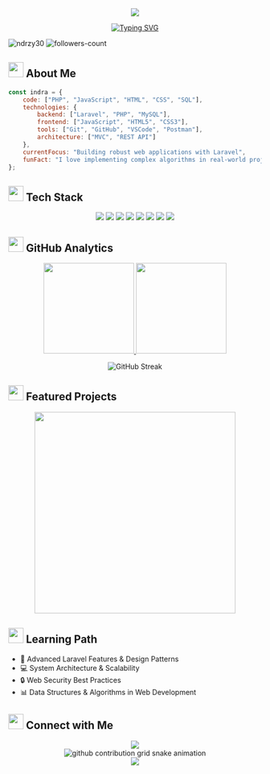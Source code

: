 <!-- Header with Dynamic SVG -->
<div align="center">
  <img src="https://capsule-render.vercel.app/api?type=waving&color=gradient&customColorList=0,2,2,5,30&height=200&section=header&text=Hi%20👋,%20I'm%20Indra&fontSize=50&fontAlignY=35&animation=twinkling&desc=Backend%20Developer%20|%20Algorithm%20Enthusiast&descAlignY=50"/>
</div>

<!-- Typing SVG -->
<p align="center">
  <a href="https://git.io/typing-svg"><img src="https://readme-typing-svg.demolab.com?font=Fira+Code&pause=1000&color=6E57F7&center=true&vCenter=true&random=false&width=500&lines=Passionate+Web+Developer;Building+Efficient+Web+Solutions;Algorithm+Implementation+Enthusiast;Always+Learning+New+Technologies" alt="Typing SVG" /></a>
</p>

<!-- Profile Views Counter -->
<p align="left">
  <img src="https://komarev.com/ghpvc/?username=ndrzy30&label=Profile%20views&color=0e75b6&style=flat" alt="ndrzy30" />
  <img src="https://img.shields.io/github/followers/ndrzy30?label=Followers&style=social" alt="followers-count">
</p>

<!-- About Me Section with Icons -->
<h2> <img src="https://media.giphy.com/media/v1.Y2lkPTc5MGI3NjExazMxOHJ3MnE3Y2s5MW1zN3cycWdwZnFseW1ueHhzN204eWZ3M2lkNyZlcD12MV9pbnRlcm5hbF9naWZfYnlfaWQmY3Q9cw/RMw1DhEAwx5ZK/giphy.gif" width="30"> About Me</h2>

```javascript
const indra = {
    code: ["PHP", "JavaScript", "HTML", "CSS", "SQL"],
    technologies: {
        backend: ["Laravel", "PHP", "MySQL"],
        frontend: ["JavaScript", "HTML5", "CSS3"],
        tools: ["Git", "GitHub", "VSCode", "Postman"],
        architecture: ["MVC", "REST API"]
    },
    currentFocus: "Building robust web applications with Laravel",
    funFact: "I love implementing complex algorithms in real-world projects"
};
```

<!-- Animated Tech Stack -->
<h2> <img src="https://media.giphy.com/media/v1.Y2lkPTc5MGI3NjExcmR4anlhZ3pwOWF6bDVvNmR2bGJxcnJ0c3JnbWQyOXQzNjl1aWJqYiZlcD12MV9pbnRlcm5hbF9naWZfYnlfaWQmY3Q9cw/QssGEmpkyEOhBCb7e1/giphy.gif" width="30"> Tech Stack </h2>
<div align="center">
  <!-- Backend -->
  <img src="https://img.shields.io/badge/PHP-777BB4?style=for-the-badge&logo=php&logoColor=white">
  <img src="https://img.shields.io/badge/Laravel-FF2D20?style=for-the-badge&logo=laravel&logoColor=white">
  <img src="https://img.shields.io/badge/MySQL-00000F?style=for-the-badge&logo=mysql&logoColor=white">
  <!-- Frontend -->
  <img src="https://img.shields.io/badge/JavaScript-F7DF1E?style=for-the-badge&logo=javascript&logoColor=black">
  <img src="https://img.shields.io/badge/HTML5-E34F26?style=for-the-badge&logo=html5&logoColor=white">
  <img src="https://img.shields.io/badge/CSS3-1572B6?style=for-the-badge&logo=css3&logoColor=white">
  <!-- Tools -->
  <img src="https://img.shields.io/badge/Git-F05032?style=for-the-badge&logo=git&logoColor=white">
  <img src="https://img.shields.io/badge/Visual_Studio_Code-0078D4?style=for-the-badge&logo=visual%20studio%20code&logoColor=white">
</div>

<!-- Animated GitHub Stats -->
<h2> <img src="https://media.giphy.com/media/v1.Y2lkPTc5MGI3NjExazB1Y3BtY2pwejdwY3pyY2wxbzJ1NjU2bDVvZWR6NWZyZnFjYTBubiZlcD12MV9pbnRlcm5hbF9naWZfYnlfaWQmY3Q9cw/W5eoZHPpUx9sapR0eu/giphy.gif" width="30"> GitHub Analytics </h2>
<p align="center">
  <a href="https://github.com/ndrzy30">
    <img height="180em" src="https://github-readme-stats-eight-theta.vercel.app/api?username=ndrzy30&show_icons=true&theme=algolia&include_all_commits=true&count_private=true"/>
    <img height="180em" src="https://github-readme-stats-eight-theta.vercel.app/api/top-langs/?username=ndrzy30&layout=compact&langs_count=8&theme=algolia"/>
  </a>
</p>

<!-- GitHub Streak Stats -->
<p align="center">
  <img src="https://github-readme-streak-stats.herokuapp.com/?user=ndrzy30&theme=algolia" alt="GitHub Streak"/>
</p>

<!-- Featured Projects with Animations -->
<h2> <img src="https://media.giphy.com/media/v1.Y2lkPTc5MGI3NjExamdteWZyZjZ0Y2JhOHBnNjhrdml6YnY2bWRwcHFvMzc4OWF4aXNybiZlcD12MV9pbnRlcm5hbF9naWZfYnlfaWQmY3Q9cw/euGq9pgXoOxMJANkEY/giphy.gif" width="30"> Featured Projects </h2>

<div align="center">
  <a href="https://github.com/ndrzy30">
    <img src="https://github-readme-stats.vercel.app/api/pin/?username=ndrzy30&repo=repository-name&theme=algolia" width="400"/>
  </a>
</div>

<!-- Current Learning Path -->
<h2> <img src="https://media.giphy.com/media/v1.Y2lkPTc5MGI3NjExcDkwY2E0ZmE4NmM2ZTBmY2NhMmM1NDQ5ZDRkZGY5ZmQyYjJlZjNjOCZlcD12MV9pbnRlcm5hbF9naWZfYnlfaWQmY3Q9cw/3iyKHMIKg5VWG6qHUm/giphy.gif" width="30"> Learning Path </h2>

- 🚀 Advanced Laravel Features & Design Patterns
- 💻 System Architecture & Scalability
- 🔒 Web Security Best Practices
- 📊 Data Structures & Algorithms in Web Development

<!-- Connect Section -->
<h2> <img src="https://media.giphy.com/media/v1.Y2lkPTc5MGI3NjExeXBtaW50NjBhbHY5M3Zua3JyeWx3NmRlNWx2anUyZWphNnBsdm1wayZlcD12MV9pbnRlcm5hbF9naWZfYnlfaWQmY3Q9cw/rgxKwTirFuJ7tXKbE1/giphy.gif" width="30"> Connect with Me </h2>
<div align="center">
  <a href="https://instagram.com/_ndrzyy99">
    <img src="https://img.shields.io/badge/Instagram-E4405F?style=for-the-badge&logo=instagram&logoColor=white">
  </a>
</div>

<!-- Snake Animation -->
<div align="center">
  <picture>
    <source media="(prefers-color-scheme: dark)" srcset="https://raw.githubusercontent.com/ndrzy30/ndrzy30/output/github-contribution-grid-snake-dark.svg">
    <source media="(prefers-color-scheme: light)" srcset="https://raw.githubusercontent.com/ndrzy30/ndrzy30/output/github-contribution-grid-snake.svg">
    <img alt="github contribution grid snake animation" src="https://raw.githubusercontent.com/ndrzy30/ndrzy30/output/github-contribution-grid-snake.svg">
  </picture>
</div>

<!-- Footer -->
<div align="center">
  <img src="https://capsule-render.vercel.app/api?type=waving&color=gradient&customColorList=0,2,2,5,30&height=100&section=footer"/>
</div>
